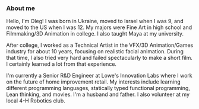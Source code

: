 ### About me

Hello, I'm Oleg! I was born in Ukraine, moved to Israel when I was 9, and moved to the US when I was 12. My majors were Fine Art in high school and Filmmaking/3D Animation in college. I also taught Maya at my university. 

After college, I worked as a Technical Artist in the VFX/3D Animation/Games industry for about 10 years, focusing on realistic facial animation. During that time, I also tried very hard and failed spectacularly to make a short film. I certainly learned a lot from that experience. 

I'm currently a Senior R&D Engineer at Lowe's Innovation Labs where I work on the future of home improvement retail. My interests include learning different programming languages, statically typed functional programming, Lean thinking, and movies. I'm a husband and father. I also volunteer at my local 4-H Robotics club.


<!--
### Recent projects

### Older projects


<center>
<h2>Oleg Alexander</h2>
<p><a href="https://www.linkedin.com/in/olegalexander">LinkedIn</a></p>
<p><a href="http://www.imdb.com/name/nm3262472/">IMDB</a></p>
<p><a href="https://www.researchgate.net/profile/Oleg_Alexander">ResearchGate</a></p>
<p><a href="https://medium.com/@olegalexander">Medium</a></p>
<p><a href="https://pub.dev/packages/lakos">Lakos for Dart</a></p>
<p><a href="https://play.google.com/store/apps/details?id=com.olegalexander.littleslawcalculator">Little's Law Calculator</a></p>
<iframe width="640" height="360" src="https://www.youtube.com/embed/ULPXCihY3Lk?rel=0" frameborder="0" allowfullscreen></iframe>
</center>

### Further reading
-->



